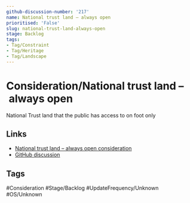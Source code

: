 ```yaml
---
github-discussion-number: '217'
name: National trust land – always open
prioritised: 'False'
slug: national-trust-land-always-open
stage: Backlog
tags:
- Tag/Constraint
- Tag/Heritage
- Tag/Landscape
---
```


# Consideration/National trust land – always open

National Trust land that the public has access to on foot only

## Links

* [National trust land – always open consideration](https://design.planning.data.gov.uk/planning-consideration/national-trust-land-always-open)
* [GitHub discussion](https://github.com/digital-land/data-standards-backlog/discussions/217)

## Tags

#Consideration #Stage/Backlog #UpdateFrequency/Unknown #OS/Unknown